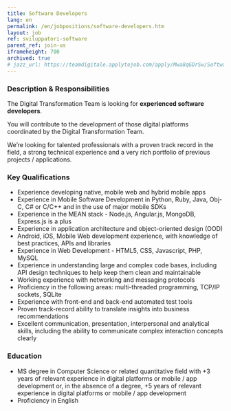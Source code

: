 ```yaml
---
title: Software Developers
lang: en
permalink: /en/jobpositions/software-developers.htm
layout: job
ref: sviluppatori-software
parent_ref: join-us
iframeheight: 700
archived: true
# jazz_url: https://teamdigitale.applytojob.com/apply/Mwa8qGDrSw/Software-Developer
---
```


### Description & Responsibilities
The Digital Transformation Team is looking for **experienced software developers**.

You will contribute to the development of those digital platforms coordinated by the Digital Transformation Team.

We’re looking for talented professionals with a proven track record in the field, a strong technical experience and a very rich portfolio of previous projects / applications.



### Key Qualifications
- Experience developing native, mobile web and hybrid mobile apps
- Experience in Mobile Software Development in Python, Ruby, Java, Obj-C, C# or C/C++ and in the use of major mobile SDKs
- Experience in the MEAN stack - Node.js, Angular.js, MongoDB, Express.js is a plus
- Experience in application architecture and object-oriented design (OOD)
- Android, iOS, Mobile Web development experience, with knowledge of best practices, APIs and libraries
- Experience in Web Development - HTML5, CSS, Javascript, PHP, MySQL
- Experience in understanding large and complex code bases, including API design techniques to help keep them clean and maintainable
- Working experience with networking and messaging protocols
- Proficiency in the following areas: multi-threaded programming, TCP/IP sockets, SQLite
- Experience with front-end and back-end automated test tools
- Proven track-record ability to translate insights into business recommendations
- Excellent communication, presentation, interpersonal and analytical skills, including the ability to communicate complex interaction concepts clearly


### Education
- MS degree in Computer Science or related quantitative field with +3 years of relevant experience in digital platforms or mobile / app development or, in the absence of a degree, +5 years of relevant experience in digital platforms or mobile / app development
- Proficiency in English

